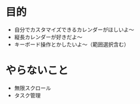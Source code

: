 # 目的

- 自分でカスタマイズできるカレンダーがほしいよ～
- 縦長カレンダーが好きだよ～
- キーボード操作とかしたいよ～（範囲選択含む）

# やらないこと

- 無限スクロール
- タスク管理
